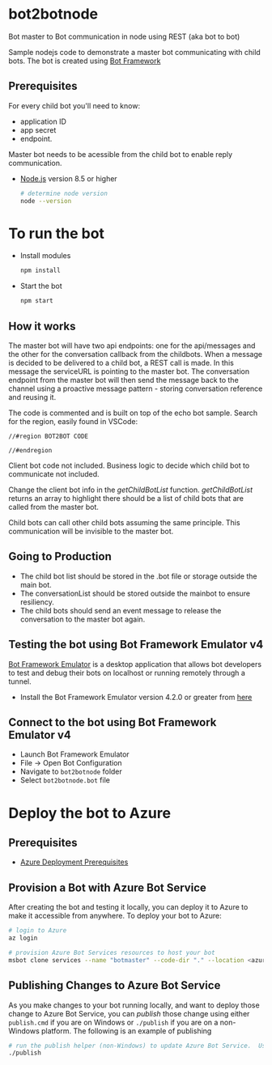 # bot2botnode
Bot master to Bot communication in node using REST (aka bot to bot)

Sample nodejs code to demonstrate a master bot communicating with child bots. The bot is created using [Bot Framework][1]

## Prerequisites

For every child bot you'll need to know:
- application ID
- app secret
- endpoint.

Master bot needs to be acessible from the child bot to enable reply communication.

- [Node.js][4] version 8.5 or higher
    ```bash
    # determine node version
    node --version
    ```
# To run the bot
- Install modules
    ```bash
    npm install
    ```
- Start the bot
    ```bash
    npm start
    ```

## How it works

The master bot will have two api endpoints: one for the api/messages and the other for the conversation callback from the childbots.
When a message is decided to be delivered to a child bot, a REST call is made. In this message the serviceURL is pointing to the master bot.
The conversation endpoint from the master bot will then send the message back to the channel using a proactive message pattern - storing conversation reference and reusing it.

The code is commented and is built on top of the echo bot sample. Search for the region, easily found in VSCode:
```
//#region BOT2BOT CODE

//#endregion 
```

Client bot code not included. Business logic to decide which child bot to communicate not included.

Change the client bot info in the *getChildBotList* function.
*getChildBotList* returns an array to highlight there should be a list of child bots that are called from the master bot.

Child bots can call other child bots assuming the same principle. This communication will be invisible to the master bot.

## Going to Production

- The child bot list should be stored in the .bot file or storage outside the main bot.
- The conversationList should be stored outside the mainbot to ensure resiliency. 
- The child bots should send an event message to release the conversation to the master bot again.

## Testing the bot using Bot Framework Emulator **v4**
[Bot Framework Emulator][5] is a desktop application that allows bot developers to test and debug their bots on localhost or running remotely through a tunnel.

- Install the Bot Framework Emulator version 4.2.0 or greater from [here][6]

## Connect to the bot using Bot Framework Emulator **v4**
- Launch Bot Framework Emulator
- File -> Open Bot Configuration
- Navigate to `bot2botnode` folder
- Select `bot2botnode.bot` file

# Deploy the bot to Azure

## Prerequisites
- [Azure Deployment Prerequisites][41]

## Provision a Bot with Azure Bot Service
After creating the bot and testing it locally, you can deploy it to Azure to make it accessible from anywhere.  To deploy your bot to Azure:

```bash
# login to Azure
az login
```

```bash
# provision Azure Bot Services resources to host your bot
msbot clone services --name "botmaster" --code-dir "." --location <azure region like eastus, westus, westus2 etc.> --sdkLanguage "Node" --folder deploymentScripts/msbotClone --verbose
```

## Publishing Changes to Azure Bot Service
As you make changes to your bot running locally, and want to deploy those change to Azure Bot Service, you can _publish_ those change using either `publish.cmd` if you are on Windows or `./publish` if you are on a non-Windows platform.  The following is an example of publishing

```bash
# run the publish helper (non-Windows) to update Azure Bot Service.  Use publish.cmd if running on Windows
./publish
```


[1]: https://dev.botframework.com
[4]: https://nodejs.org
[5]: https://github.com/microsoft/botframework-emulator
[6]: https://github.com/Microsoft/BotFramework-Emulator/releases
[7]: https://docs.microsoft.com/en-us/cli/azure/?view=azure-cli-latest
[8]: https://docs.microsoft.com/en-us/cli/azure/install-azure-cli?view=azure-cli-latest
[9]: https://github.com/Microsoft/botbuilder-tools/tree/master/packages/MSBot
[10]: https://portal.azure.com
[11]: https://www.luis.ai
[20]: https://docs.botframework.com
[21]: https://docs.microsoft.com/en-us/azure/bot-service/bot-service-overview-introduction?view=azure-bot-service-4.0
[22]: https://docs.microsoft.com/en-us/azure/bot-service/?view=azure-bot-service-4.0
[30]: https://www.npmjs.com/package/restify
[31]: https://www.npmjs.com/package/dotenv
[32]: https://docs.microsoft.com/en-us/azure/bot-service/bot-builder-basics?view=azure-bot-service-4.0
[40]: https://aka.ms/azuredeployment
[41]: ./PREREQUISITES.md

